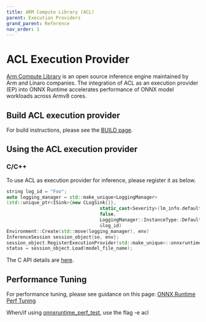 ```yaml
---
title: ARM Compute Library (ACL)
parent: Execution Providers
grand_parent: Reference
nav_order: 1
---
```


# ACL Execution Provider

[Arm Compute Library](https://github.com/ARM-software/ComputeLibrary) is an open source inference engine maintained by Arm and Linaro companies. The integration of ACL as an execution provider (EP) into ONNX Runtime accelerates performance of ONNX model workloads across Armv8 cores.

## Build ACL execution provider

For build instructions, please see the [BUILD page](../../how-to/build.md#ARM-Compute-Library).

## Using the ACL execution provider

### C/C++

To use ACL as execution provider for inference, please register it as below.

```c++
string log_id = "Foo";
auto logging_manager = std::make_unique<LoggingManager>
(std::unique_ptr<ISink>{new CLogSink{}},
                                  static_cast<Severity>(lm_info.default_warning_level),
                                  false,
                                  LoggingManager::InstanceType::Default,
                                  &log_id)
Environment::Create(std::move(logging_manager), env)
InferenceSession session_object{so, env};
session_object.RegisterExecutionProvider(std::make_unique<::onnxruntime::ACLExecutionProvider>());
status = session_object.Load(model_file_name);
```

The C API details are [here](../api/c-api.md).

## Performance Tuning

For performance tuning, please see guidance on this page: [ONNX Runtime Perf Tuning](../../how-to/tune-performance.md)

When/if using [onnxruntime_perf_test](https://github.com/microsoft/onnxruntime/tree/master/onnxruntime/test/perftest), use the flag -e acl
